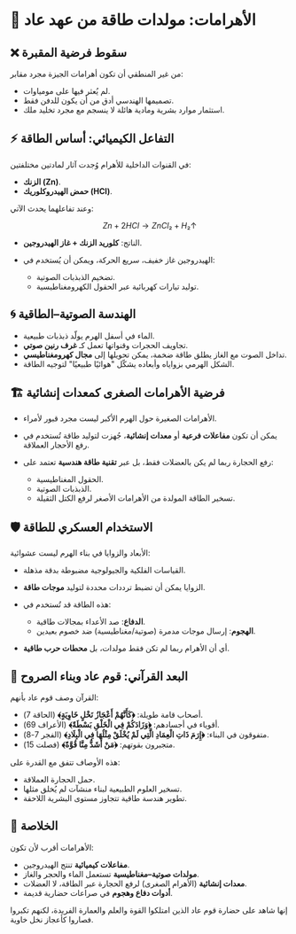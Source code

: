 # 🔺 الأهرامات: مولدات طاقة من عهد عاد

## ❌ سقوط فرضية المقبرة

من غير المنطقي أن تكون أهرامات الجيزة مجرد مقابر:

* لم يُعثر فيها على مومياوات.
* تصميمها الهندسي أدق من أن يكون للدفن فقط.
* استثمار موارد بشرية ومادية هائلة لا ينسجم مع مجرد تخليد ملك.



## ⚡ التفاعل الكيميائي: أساس الطاقة

في القنوات الداخلية للأهرام وُجدت آثار لمادتين مختلفتين:

* **الزنك (Zn)**.
* **حمض الهيدروكلوريك (HCl)**.

وعند تفاعلهما يحدث الآتي:

$$
Zn + 2HCl → ZnCl₂ + H₂↑
$$

* الناتج: **كلوريد الزنك + غاز الهيدروجين**.
* الهيدروجين غاز خفيف، سريع الحركة، ويمكن أن يُستخدم في:

  * تضخيم الذبذبات الصوتية.
  * توليد تيارات كهربائية عبر الحقول الكهرومغناطيسية.



## 🌀 الهندسة الصوتية–الطاقية

* الماء في أسفل الهرم يولّد ذبذبات طبيعية.
* تجاويف الحجرات وقنواتها تعمل كـ **غرف رنين صوتي**.
* تداخل الصوت مع الغاز يطلق طاقة ضخمة، يمكن تحويلها إلى **مجال كهرومغناطيسي**.
* الشكل الهرمي بزواياه وأبعاده يشكّل "هوائيًا طبيعيًا" لتوجيه الطاقة.



## 🏗️ فرضية الأهرامات الصغرى كمعدات إنشائية

* الأهرامات الصغيرة حول الهرم الأكبر ليست مجرد قبور لأمراء.
* يمكن أن تكون **مفاعلات فرعية** أو **معدات إنشائية**، جُهزت لتوليد طاقة تُستخدم في رفع الأحجار العملاقة.
* رفع الحجارة ربما لم يكن بالعضلات فقط، بل عبر **تقنية طاقة هندسية** تعتمد على:

  * الحقول المغناطيسية.
  * الذبذبات الصوتية.
  * تسخير الطاقة المولدة من الأهرامات الأصغر لرفع الكتل الثقيلة.



## 🛡️ الاستخدام العسكري للطاقة

الأبعاد والزوايا في بناء الهرم ليست عشوائية:

* القياسات الفلكية والجيولوجية مضبوطة بدقة مذهلة.
* الزوايا يمكن أن تضبط ترددات محددة لتوليد **موجات طاقة**.
* هذه الطاقة قد تُستخدم في:

  * **الدفاع**: صد الأعداء بمجالات طاقية.
  * **الهجوم**: إرسال موجات مدمرة (صوتية/مغناطيسية) ضد خصوم بعيدين.
* أي أن الأهرام ربما لم تكن فقط مولدات، بل **محطات حرب طاقية**.



## 📖 البعد القرآني: قوم عاد وبناء الصروح

القرآن وصف قوم عاد بأنهم:

* أصحاب قامة طويلة: **﴿كَأَنَّهُمْ أَعْجَازُ نَخْلٍ خَاوِيَةٍ﴾** (الحاقة 7).
* أقوياء في أجسادهم: **﴿وَزَادَكُمْ فِي الْخَلْقِ بَسْطَةً﴾** (الأعراف 69).
* متفوقون في البناء: **﴿إِرَمَ ذَاتِ الْعِمَادِ الَّتِي لَمْ يُخْلَقْ مِثْلُهَا فِي الْبِلَادِ﴾** (الفجر 7-8).
* متجبرون بقوتهم: **﴿مَنْ أَشَدُّ مِنَّا قُوَّةً﴾** (فصلت 15).

هذه الأوصاف تتفق مع القدرة على:

* حمل الحجارة العملاقة.
* تسخير العلوم الطبيعية لبناء منشآت لم يُخلق مثلها.
* تطوير هندسة طاقية تتجاوز مستوى البشرية اللاحقة.



## 📝 الخلاصة

الأهرامات أقرب لأن تكون:

* **مفاعلات كيميائية** تنتج الهيدروجين.
* **مولدات صوتية–مغناطيسية** تستعمل الماء والحجر والغاز.
* **معدات إنشائية** (الأهرام الصغرى) لرفع الحجارة عبر الطاقة، لا العضلات.
* **أدوات دفاع وهجوم** في صراعات حضارية قديمة.

إنها شاهد على حضارة قوم عاد الذين امتلكوا القوة والعلم والعمارة الفريدة، لكنهم تكبروا فصاروا كأعجاز نخل خاوية.

